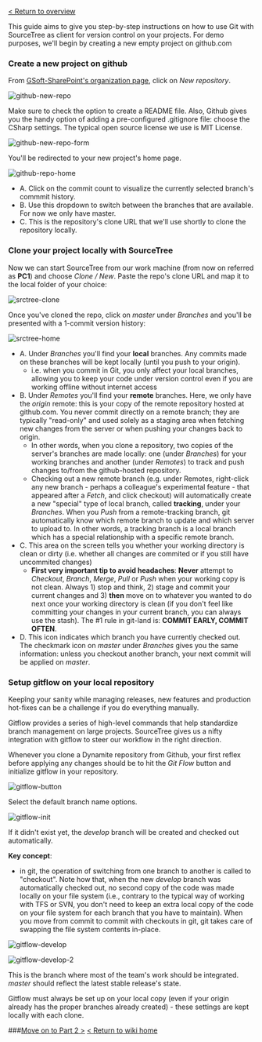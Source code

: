 [< Return to overview](https://github.com/GSoft-SharePoint/Dynamite/wiki/Getting-started-with-SourceTree,-Git-and-git-flow)

This guide aims to give you step-by-step instructions on how to use Git with SourceTree as client for version control on your projects. For demo purposes, we'll begin by creating a new empty project on github.com

### Create a new project on github
From [GSoft-SharePoint's organization page](https://github.com/organizations/GSoft-SharePoint), click on *New repository*. 

![github-new-repo](http://i.imgur.com/3wWB8Kx.png)

Make sure to check the option to create a README file. Also, Github gives you the handy option of adding a pre-configured .gitignore file: choose the CSharp settings. The typical open source license we use is MIT License.

![github-new-repo-form](http://i.imgur.com/R74Xgl7.png)

You'll be redirected to your new project's home page.

![github-repo-home](http://i.imgur.com/xjPp2El.png)

* A. Click on the commit count to visualize the currently selected branch's commmit history.
* B. Use this dropdown to switch between the branches that are available. For now we only have master.
* C. This is the repository's clone URL that we'll use shortly to clone the repository locally.

### Clone your project locally with SourceTree

Now we can start SourceTree from our work machine (from now on referred as **PC1**) and choose *Clone / New*. Paste the repo's clone URL and map it to the local folder of your choice:

![srctree-clone](http://i.imgur.com/HtFWEq3.png)

Once you've cloned the repo, click on *master* under *Branches* and you'll be presented with a 1-commit version history:

![srctree-home](http://i.imgur.com/2F2i0Os.png)

* A. Under *Branches* you'll find your **local** branches. Any commits made on these branches will be kept locally (until you push to your origin).
    * i.e. when you commit in Git, you only affect your local branches, allowing you to keep your code under version control even if you are working offline without internet access
* B. Under *Remotes* you'll find your **remote** branches. Here, we only have the *origin* remote: this is your copy of the remote repository hosted at github.com. You never commit directly on a remote branch; they are typically "read-only" and used solely as a staging area when fetching new changes from the server or when pushing your changes back to origin.
    * In other words, when you clone a repository, two copies of the server's branches are made locally: one (under *Branches*) for your working branches and another (under *Remotes*) to track and push changes to/from the github-hosted repository.
    * Checking out a new remote branch (e.g. under Remotes, right-click any new branch - perhaps a colleague's experimental feature - that appeared after a *Fetch*, and click checkout) will automatically create a new "special" type of local branch, called **tracking**, under your *Branches*. When you *Push* from a remote-tracking branch, git automatically know which remote branch to update and which server to upload to. In other words, a tracking branch is a local branch which has a special relationship with a specific remote branch.
* C. This area on the screen tells you whether your working directory is clean or dirty (i.e. whether all changes are commited or if you still have uncommited changes)
    * **First very important tip to avoid headaches**: **Never** attempt to *Checkout*, *Branch*, *Merge*, *Pull* or *Push* when your working copy is not clean. Always 1) stop and think, 2) stage and commit your current changes and 3) **then** move on to whatever you wanted to do next once your working directory is clean (if you don't feel like committing your changes in your current branch, you can always use the stash). The #1 rule in git-land is: **COMMIT EARLY, COMMIT OFTEN**.
* D. This icon indicates which branch you have currently checked out. The checkmark icon on *master* under *Branches* gives you the same information: unless you checkout another branch, your next commit will be applied on *master*.

### Setup gitflow on your local repository
Keepîng your sanity while managing releases, new features and production hot-fixes can be a challenge if you do everything manually.

Gitflow provides a series of high-level commands that help standardize branch management on large projects. SourceTree gives us a nifty integration with gitflow to steer our workflow in the right direction.

Whenever you clone a Dynamite repository from Github, your first reflex before applying any changes should be to hit the *Git Flow* button and initialize gitflow in your repository.

![gitflow-button](http://i.imgur.com/qRsiDBJ.png)

Select the default branch name options.

![gitflow-init](http://i.imgur.com/5YEDUmn.png)

If it didn't exist yet, the *develop* branch will be created and checked out automatically. 

**Key concept**: 
* in git, the operation of switching from one branch to another is called to "checkout". Note how that, when the new *develop* branch was automatically checked out, no second copy of the code was made locally on your file system (i.e., contrary to the typical way of working with TFS or SVN, you don't need to keep an extra local copy of the code on your file system for each branch that you have to maintain). When you move from commit to commit with checkouts in git, git takes care of swapping the file system contents in-place.

![gitflow-develop](http://i.imgur.com/FO1UmsH.png)

![gitflow-develop-2](http://i.imgur.com/yg5DHcn.png)

This is the branch where most of the team's work should be integrated. *master* should reflect the latest stable release's state.

Gitflow must always be set up on your local copy (even if your origin already has the proper branches already created) - these settings are kept locally with each clone.

###[Move on to Part 2 >](https://github.com/GSoft-SharePoint/Dynamite/wiki/Git-step-by-step:-Part-2)
[< Return to wiki home](https://github.com/GSoft-SharePoint/Dynamite/wiki)
